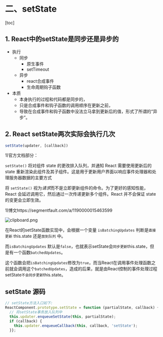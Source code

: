 # 二、setState

[toc]

## 1. React中的setState是同步还是异步的

- 执行
  - 同步
    - 原生事件
    - setTimeout
  - 异步
    - react合成事件
    - 生命周期钩子函数
- 本质
  - 本身执行的过程和代码都是同步的，
  - 只是合成事件和钩子函数的调用顺序在更新之前，
  - 导致在合成事件和钩子函数中没法立马拿到更新后的值，形式了所谓的“异步”。

## 2. React setState两次实际会执行几次

```javascript
setState(updater, [callback])
```

1)官方文档部分：

`setState()` 将对组件 state 的更改排入队列，并通知 React 需要使用更新后的 state 重新渲染此组件及其子组件。这是用于更新用户界面以响应事件处理器和处理服务器数据的主要方式

将 `setState()` 视为*请求*而不是立即更新组件的命令。为了更好的感知性能，React 会延迟调用它，然后通过一次传递更新多个组件。React 并不会保证 state 的变更会立即生效。

1)博文https://segmentfault.com/a/1190000015463599

<img src="https://md-1304276643.cos.ap-beijing.myqcloud.com//PicGo/bVbcTeX.png" alt="clipboard.png" style="zoom:100%;" />

在React的setState函数实现中，会根据一个变量 `isBatchingUpdates` 判断是`直接更新` this.state 还是`放到队列` 中。

而`isBatchingUpdates` 默认是`false`，也就表示setState会`同步更新`this.state，但是有一个函数`batchedUpdates`。

这个函数会把`isBatchingUpdates`修改为`true`，而当React在调用事件处理函数之前就会调用这个`batchedUpdates`，造成的后果，就是由React控制的事件处理过程setState`不会同步更新`this.state。

## setState 源码

```javascript
// setState方法入口如下:
ReactComponent.prototype.setState = function (partialState, callback) {
  // 将setState事务放入队列中
  this.updater.enqueueSetState(this, partialState);
  if (callback) {
    this.updater.enqueueCallback(this, callback, 'setState');
  }};
```

